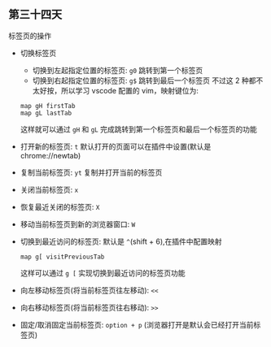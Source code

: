 ## 第三十四天

标签页的操作

- 切换标签页

  - 切换到左起指定位置的标签页:
    `g0` 跳转到第一个标签页
  - 切换到右起指定位置的标签页:
    `g$` 跳转到最后一个标签页
    不过这 2 种都不太好按，所以学习 vscode 配置的 vim，映射键位为:

  ```
  map gH firstTab
  map gL lastTab
  ```

  这样就可以通过 `gH` 和 `gL` 完成跳转到第一个标签页和最后一个标签页的功能

- 打开新的标签页: `t` 默认打开的页面可以在插件中设置(默认是 chrome://newtab)

- 复制当前标签页: `yt` 复制并打开当前的标签页

- 关闭当前标签页: `x`

- 恢复最近关闭的标签页: `X`

- 移动当前标签页到新的浏览器窗口: `W`

- 切换到最近访问的标签页:
  默认是 `^`(shift + 6),在插件中配置映射

  ```
  map g[ visitPreviousTab
  ```

  这样可以通过 `g [` 实现切换到最近访问的标签页功能

- 向左移动标签页(将当前标签页往左移动): `<<`
- 向右移动标签页(将当前标签页往右移动): `>>`

- 固定/取消固定当前标签页: `option + p` (浏览器打开是默认会已经打开当前标签页)
